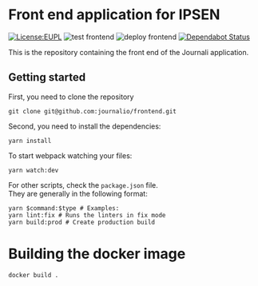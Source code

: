 # Front end application for IPSEN

[![License:EUPL](https://img.shields.io/badge/License-EUPLv.1.2-brightgreen.svg)](https://opensource.org/licenses/EUPL-1.2)
![test frontend](https://github.com/WesleyKlop/journali-frontend/workflows/test%20frontend/badge.svg)
![deploy frontend](https://github.com/WesleyKlop/journali-frontend/workflows/deploy%20frontend/badge.svg)
[![Dependabot Status](https://api.dependabot.com/badges/status?host=github&repo=wesleyklop/journali-frontend)](https://dependabot.com)

This is the repository containing the front end of the Journali application.

## Getting started

First, you need to clone the repository

```shell script
git clone git@github.com:journalio/frontend.git
```

Second, you need to install the dependencies:

```shell script
yarn install
```

To start webpack watching your files:

```shell script
yarn watch:dev
```

For other scripts, check the `package.json` file.  
They are generally in the following format:

```shell script
yarn $command:$type # Examples:
yarn lint:fix # Runs the linters in fix mode
yarn build:prod # Create production build
```

# Building the docker image

```shell script
docker build .
```

